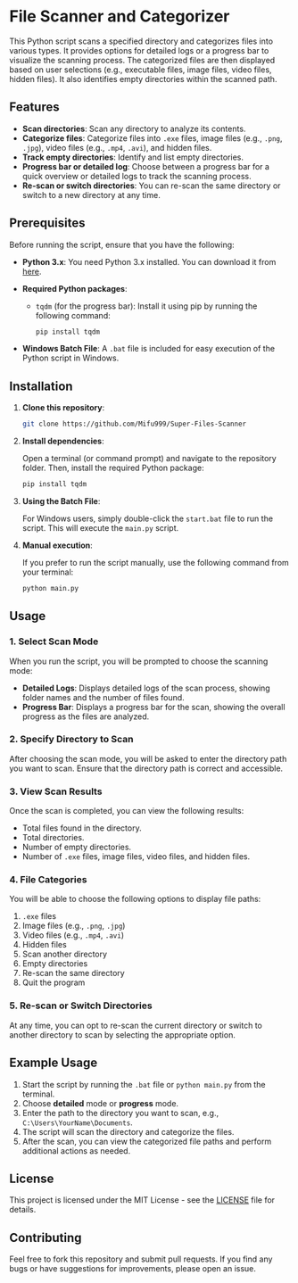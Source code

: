 # File Scanner and Categorizer

This Python script scans a specified directory and categorizes files into various types. It provides options for detailed logs or a progress bar to visualize the scanning process. The categorized files are then displayed based on user selections (e.g., executable files, image files, video files, hidden files). It also identifies empty directories within the scanned path.

## Features

- **Scan directories**: Scan any directory to analyze its contents.
- **Categorize files**: Categorize files into `.exe` files, image files (e.g., `.png`, `.jpg`), video files (e.g., `.mp4`, `.avi`), and hidden files.
- **Track empty directories**: Identify and list empty directories.
- **Progress bar or detailed log**: Choose between a progress bar for a quick overview or detailed logs to track the scanning process.
- **Re-scan or switch directories**: You can re-scan the same directory or switch to a new directory at any time.

## Prerequisites

Before running the script, ensure that you have the following:

- **Python 3.x**: You need Python 3.x installed. You can download it from [here](https://www.python.org/downloads/).
- **Required Python packages**:
  - `tqdm` (for the progress bar): Install it using pip by running the following command:

    ```bash
    pip install tqdm
    ```

- **Windows Batch File**: A `.bat` file is included for easy execution of the Python script in Windows.

## Installation

1. **Clone this repository**:

    ```bash
    git clone https://github.com/Mifu999/Super-Files-Scanner
    ```

2. **Install dependencies**:
   
   Open a terminal (or command prompt) and navigate to the repository folder. Then, install the required Python package:

    ```bash
    pip install tqdm
    ```

3. **Using the Batch File**:
   
   For Windows users, simply double-click the `start.bat` file to run the script. This will execute the `main.py` script.

4. **Manual execution**:

    If you prefer to run the script manually, use the following command from your terminal:

    ```bash
    python main.py
    ```

## Usage

### 1. Select Scan Mode

When you run the script, you will be prompted to choose the scanning mode:

- **Detailed Logs**: Displays detailed logs of the scan process, showing folder names and the number of files found.
- **Progress Bar**: Displays a progress bar for the scan, showing the overall progress as the files are analyzed.

### 2. Specify Directory to Scan

After choosing the scan mode, you will be asked to enter the directory path you want to scan. Ensure that the directory path is correct and accessible.

### 3. View Scan Results

Once the scan is completed, you can view the following results:

- Total files found in the directory.
- Total directories.
- Number of empty directories.
- Number of `.exe` files, image files, video files, and hidden files.

### 4. File Categories

You will be able to choose the following options to display file paths:

1. `.exe` files
2. Image files (e.g., `.png`, `.jpg`)
3. Video files (e.g., `.mp4`, `.avi`)
4. Hidden files
5. Scan another directory
6. Empty directories
7. Re-scan the same directory
8. Quit the program

### 5. Re-scan or Switch Directories

At any time, you can opt to re-scan the current directory or switch to another directory to scan by selecting the appropriate option.

## Example Usage

1. Start the script by running the `.bat` file or `python main.py` from the terminal.
2. Choose **detailed** mode or **progress** mode.
3. Enter the path to the directory you want to scan, e.g., `C:\Users\YourName\Documents`.
4. The script will scan the directory and categorize the files.
5. After the scan, you can view the categorized file paths and perform additional actions as needed.

## License

This project is licensed under the MIT License - see the [LICENSE](LICENSE) file for details.

## Contributing

Feel free to fork this repository and submit pull requests. If you find any bugs or have suggestions for improvements, please open an issue.
